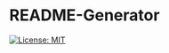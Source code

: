 # README-Generator

[![License: MIT](https://img.shields.io/badge/License-MIT-yellow.svg)](https://opensource.org/licenses/MIT)
